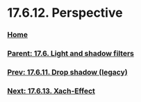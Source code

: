 # 17.6.12. Perspective

### [Home](./00-home.md)
### [Parent: 17.6. Light and shadow filters](./17-06-00-light-and-shadow-filters.md)
### [Prev: 17.6.11. Drop shadow (legacy)](./17-06-11-drop-shadow-legacy.md)
### [Next: 17.6.13. Xach-Effect](./17-06-13-xach-effect.md)
